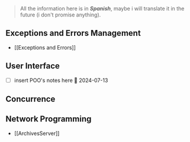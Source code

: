 > All the information here is in ***Spanish***, maybe i will translate it in the future (i don't promise anything).
## Exceptions and Errors Management 
- [[Exceptions and Errors]]
## User Interface 
- [ ] insert POO's notes here 📅 2024-07-13 

## Concurrence

## Network Programming
- [[ArchivesServer]]